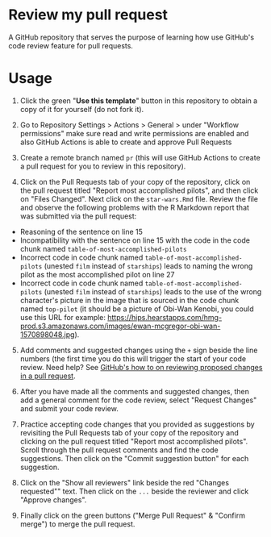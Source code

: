 # Review my pull request

A GitHub repository that serves the purpose of learning how use GitHub's code review feature for pull requests.

# Usage

1. Click the green "**Use this template**" button in this repository to obtain a copy of it for yourself (do not fork it).

2. Go to Repository Settings > Actions > General > under "Workflow permissions" make sure read and write permissions are enabled and also GitHub Actions is able to create and approve Pull Requests

3. Create a remote branch named `pr` (this will use GitHub Actions to create a pull request for you to review in this repository).

4. Click on the Pull Requests tab of your copy of the repository, click on the pull request titled "Report most accomplished pilots", and then click on "Files Changed". Next click on the `star-wars.Rmd` file. Review the file and observe the following problems with the R Markdown report that was submitted via the pull request:
- Reasoning of the sentence on line 15
- Incompatibility with the sentence on line 15 with the code in the code chunk named `table-of-most-accomplished-pilots`
- Incorrect code in code chunk named `table-of-most-accomplished-pilots` (unested `film` instead of `starships`) leads to naming the wrong pilot as the most accomplished pilot on line 27
- Incorrect code in code chunk named `table-of-most-accomplished-pilots` (unested `film` instead of `starships`) leads to the use of the wrong character's picture in the image that is sourced in the code chunk named `top-pilot` (it should be a picture of Obi-Wan Kenobi, you could use this URL for example: <https://hips.hearstapps.com/hmg-prod.s3.amazonaws.com/images/ewan-mcgregor-obi-wan-1570898048.jpg>).

5. Add comments and suggested changes using the `+` sign beside the line numbers (the first time you do this will trigger the start of your code review. Need help? See [GitHub's how to on reviewing proposed changes in a pull request](https://help.github.com/en/github/collaborating-with-issues-and-pull-requests/reviewing-proposed-changes-in-a-pull-request).

6. After you have made all the comments and suggested changes, then add a general comment for the code review, select "Request Changes" and submit your code review.

7. Practice accepting code changes that you provided as suggestions by revisiting the Pull Requests tab of your copy of the repository and clicking on the pull request titled "Report most accomplished pilots". Scroll through the pull request comments and find the code suggestions. Then click on the "Commit suggestion button" for each suggestion. 

8. Click on the "Show all reviewers" link beside the red "Changes requested"" text. Then click on the `...` beside the reviewer and click "Approve changes".

9. Finally click on the green buttons ("Merge Pull Request" & "Confirm merge") to merge the pull request.
